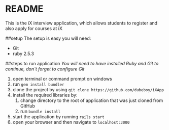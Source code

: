 # README

This is the iX interview application, which allows students to register and also apply for courses at iX

##setup
The setup is easy you will need:
* Git
* ruby 2.5.3 

##steps to run application
_You will need to have installed Ruby and Git to continue, don`t forget to configure Git_

1. open terminal or command prompt on windows 
2. run `gem install bundler`
3. clone the project by using `git clone https://github.com/dubeboy/iXApp`
4. install the required libraries by:   
   1. change directory to the root of application that was just cloned from GitHub
   2. run `bundle install`
5. start the application by running `rails start`
6. open your browser and then navigate to `localhost:3000`
    